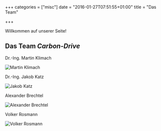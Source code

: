 +++
categories = ["misc"]
date = "2016-01-27T07:51:55+01:00"
title = "Das Team"

+++

Willkommen auf unserer Seite!

## Das Team  *Carbon-Drive*

Dr.-Ing. Martin Klimach

![Martin Klimach](http://www.klub.tu-darmstadt.de/media/fachgebiet_klub/mitarbeiterbilder/Klimach.jpg)

Dr.-Ing. Jakob Katz

![Jakob Katz](http://www.klub.tu-darmstadt.de/media/fachgebiet_klub/mitarbeiterbilder/Katz2.jpg)

Alexander Brechtel

![Alexander Brechtel](http://www.svgelnhausen.de/dms/team/2012/m/03.jpg)

Volker Rosmann

![Volker Rosmann](http://1.bp.blogspot.com/-f5QCtvIpSCY/U7Zpw5s4StI/AAAAAAAAWcU/dEGo1MqEiqY/s1600/Martin+Gutwald.JPG)

